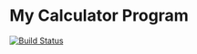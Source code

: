 # My Calculator Program

[![Build Status](https://app.travis-ci.com/saivishalc1/calc_example1.svg?branch=main)](https://app.travis-ci.com/saivishalc1/calc_example1)